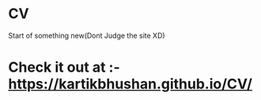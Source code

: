# CV
Start of something new(Dont Judge the site XD)

# Check it out at :- https://kartikbhushan.github.io/CV/

